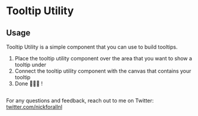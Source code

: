 # Tooltip Utility

## Usage

Tooltip Utility is a simple component that you can use to build tooltips.

1. Place the tooltip utility component over the area that you want to show a tooltip under
2. Connect the tooltip utility component with the canvas that contains your tooltip
3. Done 🎉🎉🎉 !

##

For any questions and feedback, reach out to me on Twitter: [twitter.com/nickforallnl](https://twitter.com/nickforallnl)
